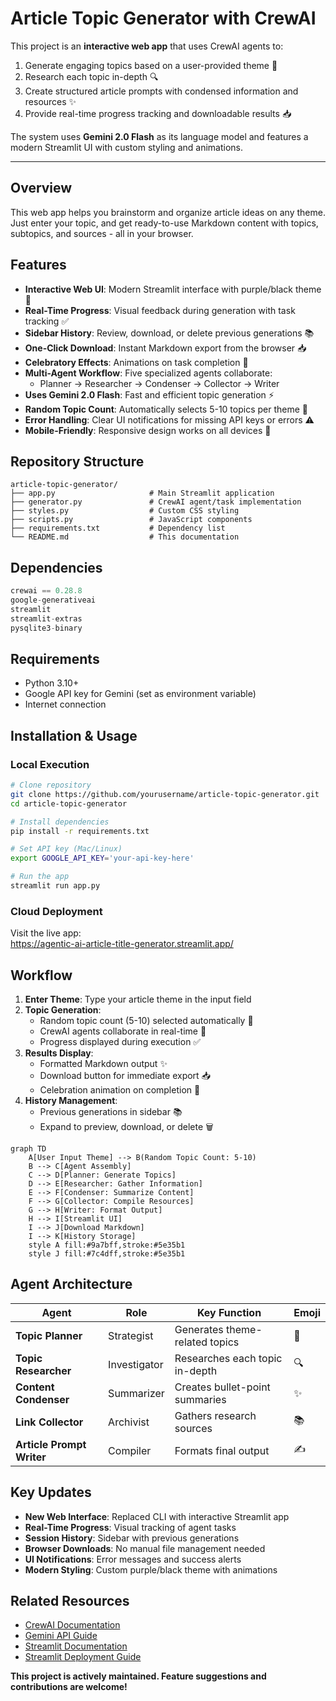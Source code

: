 # Article Topic Generator with CrewAI 

This project is an **interactive web app** that uses CrewAI agents to:
1. Generate engaging topics based on a user-provided theme 🎯
2. Research each topic in-depth 🔍
3. Create structured article prompts with condensed information and resources ✨
4. Provide real-time progress tracking and downloadable results 📥

The system uses **Gemini 2.0 Flash** as its language model and features a modern Streamlit UI with custom styling and animations.

---

## Overview

This web app helps you brainstorm and organize article ideas on any theme. Just enter your topic, and get ready-to-use Markdown content with topics, subtopics, and sources - all in your browser.

## Features

- **Interactive Web UI**: Modern Streamlit interface with purple/black theme 🎨
- **Real-Time Progress**: Visual feedback during generation with task tracking ✅
- **Sidebar History**: Review, download, or delete previous generations 📚
- **One-Click Download**: Instant Markdown export from the browser 📥
- **Celebratory Effects**: Animations on task completion 🎉
- **Multi-Agent Workflow**: Five specialized agents collaborate:
  - Planner → Researcher → Condenser → Collector → Writer
- **Uses Gemini 2.0 Flash**: Fast and efficient topic generation ⚡
- **Random Topic Count**: Automatically selects 5-10 topics per theme 🎲
- **Error Handling**: Clear UI notifications for missing API keys or errors ⚠️
- **Mobile-Friendly**: Responsive design works on all devices 📱

## Repository Structure 
```
article-topic-generator/
├── app.py                     # Main Streamlit application
├── generator.py               # CrewAI agent/task implementation
├── styles.py                  # Custom CSS styling
├── scripts.py                 # JavaScript components
├── requirements.txt           # Dependency list
└── README.md                  # This documentation
```

## Dependencies
```python
crewai == 0.28.8
google-generativeai 
streamlit
streamlit-extras
pysqlite3-binary
```

## Requirements

- Python 3.10+
- Google API key for Gemini (set as environment variable)
- Internet connection

## Installation & Usage

### Local Execution
```bash
# Clone repository
git clone https://github.com/yourusername/article-topic-generator.git
cd article-topic-generator

# Install dependencies
pip install -r requirements.txt

# Set API key (Mac/Linux)
export GOOGLE_API_KEY='your-api-key-here'

# Run the app
streamlit run app.py
```

### Cloud Deployment
Visit the live app:  
https://agentic-ai-article-title-generator.streamlit.app/

## Workflow

1. **Enter Theme**: Type your article theme in the input field
2. **Topic Generation**: 
   - Random topic count (5-10) selected automatically 🎲
   - CrewAI agents collaborate in real-time 🤖
   - Progress displayed during execution ✅
3. **Results Display**:
   - Formatted Markdown output ✨
   - Download button for immediate export 📥
   - Celebration animation on completion 🎉
4. **History Management**:
   - Previous generations in sidebar 📚
   - Expand to preview, download, or delete 🗑️
```mermaid
graph TD
    A[User Input Theme] --> B(Random Topic Count: 5-10)
    B --> C[Agent Assembly]
    C --> D[Planner: Generate Topics]
    D --> E[Researcher: Gather Information]
    E --> F[Condenser: Summarize Content]
    F --> G[Collector: Compile Resources]
    G --> H[Writer: Format Output]
    H --> I[Streamlit UI]
    I --> J[Download Markdown]
    I --> K[History Storage]
    style A fill:#9a7bff,stroke:#5e35b1
    style J fill:#7c4dff,stroke:#5e35b1
```
## Agent Architecture
| Agent | Role | Key Function | Emoji |
|-------|------|-------------|-------|
| **Topic Planner** | Strategist | Generates theme-related topics | 🎯 |
| **Topic Researcher** | Investigator | Researches each topic in-depth | 🔍 |
| **Content Condenser** | Summarizer | Creates bullet-point summaries | ✨ |
| **Link Collector** | Archivist | Gathers research sources | 📚 |
| **Article Prompt Writer** | Compiler | Formats final output | ✍️ |

## Key Updates

- **New Web Interface**: Replaced CLI with interactive Streamlit app
- **Real-Time Progress**: Visual tracking of agent tasks
- **Session History**: Sidebar with previous generations
- **Browser Downloads**: No manual file management needed
- **UI Notifications**: Error messages and success alerts
- **Modern Styling**: Custom purple/black theme with animations

## Related Resources
- [CrewAI Documentation](https://docs.crewai.com)
- [Gemini API Guide](https://ai.google.dev)
- [Streamlit Documentation](https://docs.streamlit.io)
- [Streamlit Deployment Guide](https://docs.streamlit.io/deploy)

**This project is actively maintained. Feature suggestions and contributions are welcome!** 

